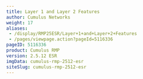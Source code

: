 ```yaml
---
title: Layer 1 and Layer 2 Features
author: Cumulus Networks
weight: 17
aliases:
 - /display/RMP25ESR/Layer+1+and+Layer+2+Features
 - /pages/viewpage.action?pageId=5116336
pageID: 5116336
product: Cumulus RMP
version: 2.5.12 ESR
imgData: cumulus-rmp-2512-esr
siteSlug: cumulus-rmp-2512-esr
---
```


